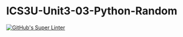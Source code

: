 # ICS3U-Unit3-03-Python-Random

[![GitHub's Super Linter](https://github.com/haokai-li/ICS3U-Unit3-03-Python-Random/workflows/GitHub's%20Super%20Linter/badge.svg)](https://github.com/haokai-li/ICS3U-Unit3-03-Python-Random/actions)
